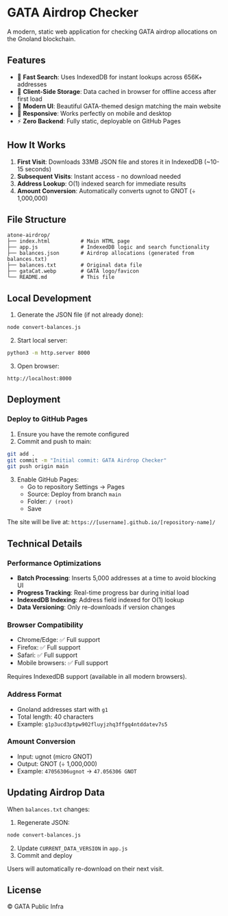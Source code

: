 # GATA Airdrop Checker

A modern, static web application for checking GATA airdrop allocations on the Gnoland blockchain.

## Features

- 🚀 **Fast Search**: Uses IndexedDB for instant lookups across 656K+ addresses
- 💾 **Client-Side Storage**: Data cached in browser for offline access after first load
- 🎨 **Modern UI**: Beautiful GATA-themed design matching the main website
- 📱 **Responsive**: Works perfectly on mobile and desktop
- ⚡ **Zero Backend**: Fully static, deployable on GitHub Pages

## How It Works

1. **First Visit**: Downloads 33MB JSON file and stores it in IndexedDB (~10-15 seconds)
2. **Subsequent Visits**: Instant access - no download needed
3. **Address Lookup**: O(1) indexed search for immediate results
4. **Amount Conversion**: Automatically converts ugnot to GNOT (÷ 1,000,000)

## File Structure

```
atone-airdrop/
├── index.html          # Main HTML page
├── app.js              # IndexedDB logic and search functionality
├── balances.json       # Airdrop allocations (generated from balances.txt)
├── balances.txt        # Original data file
├── gataCat.webp        # GATA logo/favicon
└── README.md           # This file
```

## Local Development

1. Generate the JSON file (if not already done):
```bash
node convert-balances.js
```

2. Start local server:
```bash
python3 -m http.server 8000
```

3. Open browser:
```
http://localhost:8000
```

## Deployment

### Deploy to GitHub Pages

1. Ensure you have the remote configured
2. Commit and push to main:
```bash
git add .
git commit -m "Initial commit: GATA Airdrop Checker"
git push origin main
```

3. Enable GitHub Pages:
   - Go to repository Settings → Pages
   - Source: Deploy from branch `main`
   - Folder: `/ (root)`
   - Save

The site will be live at: `https://[username].github.io/[repository-name]/`

## Technical Details

### Performance Optimizations

- **Batch Processing**: Inserts 5,000 addresses at a time to avoid blocking UI
- **Progress Tracking**: Real-time progress bar during initial load
- **IndexedDB Indexing**: Address field indexed for O(1) lookup
- **Data Versioning**: Only re-downloads if version changes

### Browser Compatibility

- Chrome/Edge: ✅ Full support
- Firefox: ✅ Full support
- Safari: ✅ Full support
- Mobile browsers: ✅ Full support

Requires IndexedDB support (available in all modern browsers).

### Address Format

- Gnoland addresses start with `g1`
- Total length: 40 characters
- Example: `g1p3ucd3ptpw902fluyjzhq3ffgq4ntddatev7s5`

### Amount Conversion

- Input: ugnot (micro GNOT)
- Output: GNOT (÷ 1,000,000)
- Example: `47056306ugnot` → `47.056306 GNOT`

## Updating Airdrop Data

When `balances.txt` changes:

1. Regenerate JSON:
```bash
node convert-balances.js
```

2. Update `CURRENT_DATA_VERSION` in `app.js`
3. Commit and deploy

Users will automatically re-download on their next visit.

## License

© GATA Public Infra

